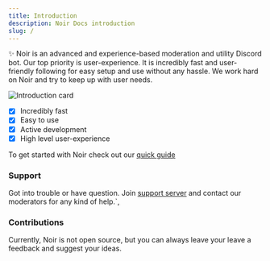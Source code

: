 ```yaml
---
title: Introduction
description: Noir Docs introduction
slug: /
---
```


✨ Noir is an advanced and experience-based moderation and utility Discord bot. Our top priority is user-experience. It is incredibly fast and user-friendly following for easy setup and use without any hassle. We work hard on Noir and try to keep up with user needs.

![Introduction card](https://i.imgur.com/apqDzKQ.png)

- [x] Incredibly fast
- [x] Easy to use
- [x] Active development
- [x] High level user-experience

To get started with Noir check out our [quick guide](quick-guide)

### Support

Got into trouble or have question. Join [support server](https://discord.gg/n4ywtU3F3p) and contact our moderators for any kind of help.`,

### Contributions

Currently, Noir is not open source, but you can always leave your leave a feedback and suggest your ideas.
